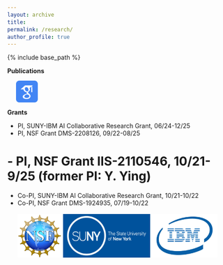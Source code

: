 ```yaml
---
layout: archive
title: 
permalink: /research/
author_profile: true
---
```

{% include base_path %}



**Publications** 

&nbsp;&nbsp;&nbsp;&nbsp; [<img align="center" src= "/images/Scholar-icon.png" height="50" width = "50">](https://scholar.google.com/citations?user=PY1Cb7MAAAAJ&hl=en)

**Grants**

- PI, SUNY-IBM AI Collaborative Research Grant, 06/24-12/25
- PI, NSF Grant DMS-2208126, 09/22-08/25
# - PI, NSF Grant IIS-2110546, 10/21-9/25 (former PI: Y. Ying)
- Co-PI, SUNY-IBM AI Collaborative Research Grant, 10/21-10/22
- Co-PI, NSF Grant DMS-1924935, 07/19-10/22 
<br /> <br />
[<img float="left" src="/images/NSF-logo.png" height="100" width = "100">](https://nsf.gov)
[<img src="/images/SUNY-logo.jpeg" height="100" width = "200">](https://suny.edu)
[<img src="/images/IBM-Logo.jpeg" height="100" width = "150"/>](https://www.ibm.com)


